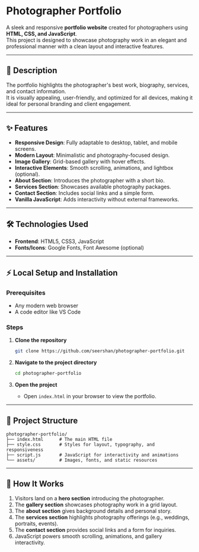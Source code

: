 # Photographer Portfolio

A sleek and responsive **portfolio website** created for photographers using **HTML, CSS, and JavaScript**.  
This project is designed to showcase photography work in an elegant and professional manner with a clean layout and interactive features.

---

## 📖 Description
The portfolio highlights the photographer's best work, biography, services, and contact information.  
It is visually appealing, user-friendly, and optimized for all devices, making it ideal for personal branding and client engagement.

---

## ✨ Features
- **Responsive Design**: Fully adaptable to desktop, tablet, and mobile screens.  
- **Modern Layout**: Minimalistic and photography-focused design.  
- **Image Gallery**: Grid-based gallery with hover effects.  
- **Interactive Elements**: Smooth scrolling, animations, and lightbox (optional).  
- **About Section**: Introduces the photographer with a short bio.  
- **Services Section**: Showcases available photography packages.  
- **Contact Section**: Includes social links and a simple form.  
- **Vanilla JavaScript**: Adds interactivity without external frameworks.  

---

## 🛠 Technologies Used
- **Frontend**: HTML5, CSS3, JavaScript  
- **Fonts/Icons**: Google Fonts, Font Awesome (optional)  

---

## ⚡ Local Setup and Installation

### Prerequisites
- Any modern web browser  
- A code editor like VS Code  

### Steps
1. **Clone the repository**
   ```bash
   git clone https://github.com/seershan/photographer-portfolio.git

2. **Navigate to the project directory**

   ```bash
   cd photographer-portfolio
   ```

3. **Open the project**

   * Open `index.html` in your browser to view the portfolio.

---

## 📂 Project Structure

```
photographer-portfolio/
├── index.html      # The main HTML file
├── style.css       # Styles for layout, typography, and responsiveness
├── script.js       # JavaScript for interactivity and animations
└── assets/         # Images, fonts, and static resources
```

---

## 🎯 How It Works

1. Visitors land on a **hero section** introducing the photographer.
2. The **gallery section** showcases photography work in a grid layout.
3. The **about section** gives background details and personal story.
4. The **services section** highlights photography offerings (e.g., weddings, portraits, events).
5. The **contact section** provides social links and a form for inquiries.
6. JavaScript powers smooth scrolling, animations, and gallery interactivity.

```
```
